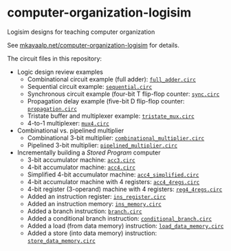 # computer-organization-logisim
Logisim designs for teaching computer organization

See [mkayaalp.net/computer-organization-logisim](https://mkayaalp.net/computer-organization/logisim) for details.

The circuit files in this repository:

- Logic design review examples
  - Combinational circuit example (full adder): [`full_adder.circ`](full_adder.circ)
  - Sequential circuit example: [`sequential.circ`](sequential.circ)
  - Synchronous circuit example (four-bit T flip-flop counter: [`sync.circ`](sync.circ)
  - Propagation delay example (five-bit D flip-flop counter: [`propagation.circ`](propagation.circ)
  - Tristate buffer and multiplexer example: [`tristate_mux.circ`](tristate_mux.circ)
  - 4-to-1 multiplexer: [`mux4.circ`](mux4.circ)
- Combinational vs. pipelined multiplier
  - Combinational 3-bit multiplier: [`combinational_multiplier.circ`](combinational_multiplier.circ)
  - Pipelined 3-bit multiplier: [`pipelined_multiplier.circ`](pipelined_multiplier.circ)
- Incrementally building a *Stored Program* computer
  - 3-bit accumulator machine: [`acc3.circ`](acc3.circ)
  - 4-bit accumulator machine: [`acc4.circ`](acc4.circ)
  - Simplified 4-bit accumulator machine: [`acc4_simplified.circ`](acc4_simplified.circ)
  - 4-bit accumulator machine with 4 registers: [`acc4_4regs.circ`](acc4_4regs.circ)
  - 4-bit register (3-operand) machine with 4 registers: [`reg4_4regs.circ`](reg4_4regs.circ)
  - Added an instruction register: [`ins_register.circ`](ins_register.circ)
  - Added an instruction memory: [`ins_memory.circ`](ins_memory.circ)
  - Added a branch instruction: [`branch.circ`](branch.circ)
  - Added a conditional branch instruction: [`conditional_branch.circ`](conditional_branch.circ)
  - Added a load (from data memory) instruction: [`load_data_memory.circ`](load_data_memory.circ)
  - Added a store (into data memory) instruction: [`store_data_memory.circ`](store_data_memory.circ)


